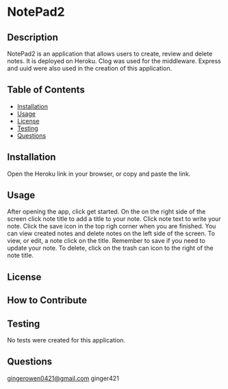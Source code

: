 
# NotePad2

## Description
NotePad2 is an application that allows users to create, review and delete notes. It is deployed on Heroku. Clog was used for the middleware. Express and uuid were also used in the creation of this application. 

## Table of Contents
* [Installation](#installation)
* [Usage](#usage)
* [License](#)
* [Testing](#testing)
* [Questions](#questions)

## Installation 
Open the Heroku link in your browser, or copy and paste the link.

## Usage
After opening the app, click get started. On the on the right side of the screen click note title to add a title to your note. Click note text to write your note. Click the save icon in the top righ corner when you are finished. You can view created notes  and delete notes on the left side of the screen. To view, or edit, a note click on the title. Remember to save if you need to update your note. To delete, click on the trash can icon to the right of the note title. 

## License

## How to Contribute 


## Testing 
No tests were created for this application.

## Questions
gingerowen0421@gmail.com
ginger421